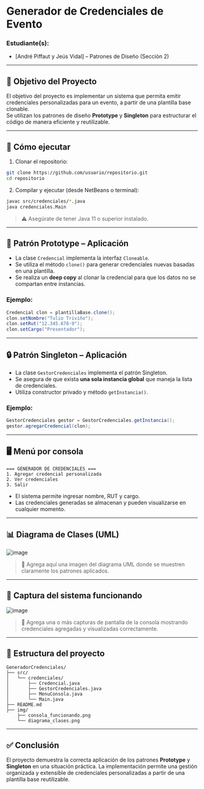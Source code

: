 # Generador de Credenciales de Evento

### Estudiante(s):  
- [André Piffaut y Jeús Vidal] – Patrones de Diseño (Sección 2)

---

## 🎯 Objetivo del Proyecto

El objetivo del proyecto es implementar un sistema que permita emitir credenciales personalizadas para un evento, a partir de una plantilla base clonable.  
Se utilizan los patrones de diseño **Prototype** y **Singleton** para estructurar el código de manera eficiente y reutilizable.

---

## 🚀 Cómo ejecutar

1. Clonar el repositorio:
```bash
git clone https://github.com/usuario/repositorio.git
cd repositorio
```

2. Compilar y ejecutar (desde NetBeans o terminal):
```bash
javac src/credenciales/*.java
java credenciales.Main
```

> ⚠️ Asegúrate de tener Java 11 o superior instalado.

---

## 🧬 Patrón Prototype – Aplicación

- La clase `Credencial` implementa la interfaz `Cloneable`.
- Se utiliza el método `clone()` para generar credenciales nuevas basadas en una plantilla.
- Se realiza un **deep copy** al clonar la credencial para que los datos no se compartan entre instancias.

### Ejemplo:
```java
Credencial clon = plantillaBase.clone();
clon.setNombre("Tulio Triviño");
clon.setRut("12.345.678-9");
clon.setCargo("Presentador");
```

---

## 🔒 Patrón Singleton – Aplicación

- La clase `GestorCredenciales` implementa el patrón Singleton.
- Se asegura de que exista **una sola instancia global** que maneja la lista de credenciales.
- Utiliza constructor privado y método `getInstancia()`.

### Ejemplo:
```java
GestorCredenciales gestor = GestorCredenciales.getInstancia();
gestor.agregarCredencial(clon);
```

---

## 🖥️ Menú por consola

```
=== GENERADOR DE CREDENCIALES ===
1. Agregar credencial personalizada
2. Ver credenciales
3. Salir
```

- El sistema permite ingresar nombre, RUT y cargo.
- Las credenciales generadas se almacenan y pueden visualizarse en cualquier momento.

---

## 📊 Diagrama de Clases (UML)

![image](https://github.com/user-attachments/assets/fff3700e-c57a-42d0-abe3-f24b10c00358)



> 📌 Agrega aquí una imagen del diagrama UML donde se muestren claramente los patrones aplicados.

---

## 📸 Captura del sistema funcionando

![image](https://github.com/user-attachments/assets/452394c8-e7f9-49d9-8d00-ebca49fe64c9)


> 📌 Agrega una o más capturas de pantalla de la consola mostrando credenciales agregadas y visualizadas correctamente.

---

## 📁 Estructura del proyecto

```
GeneradorCredenciales/
├── src/
│   └── credenciales/
│       ├── Credencial.java
│       ├── GestorCredenciales.java
│       ├── MenuConsola.java
│       └── Main.java
├── README.md
├── img/
    ├── consola_funcionando.png
    └── diagrama_clases.png
```

---

## ✅ Conclusión

El proyecto demuestra la correcta aplicación de los patrones **Prototype** y **Singleton** en una situación práctica. La implementación permite una gestión organizada y extensible de credenciales personalizadas a partir de una plantilla base reutilizable.
